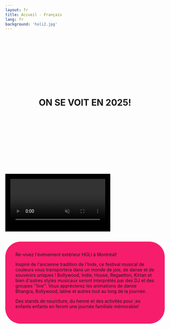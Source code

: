 ```yaml
---
layout: fr
title: Accueil - Français
lang: fr
background: 'holi2.jpg'
---
```


<h1 style="text-align: center; margin: 13rem 0;">ON SE VOIT EN 2025!</h1>

<video autoplay muted loop style="border: 1rem solid black">
    <source src="/assets/promo.mp4" type="video/mp4">
    Your browser does not support the video tag.
</video>

<section style="background:#F61D6C; border-radius: 3rem; padding: 2rem; margin: 2rem auto 20rem; width: fit-content;">
Re-vivez l'événement extérieur HOLI à Montréal!

Inspiré de l'ancienne tradition de l'Inde, ce festival musical de couleurs vous transportera dans un monde de joie, de danse et de souvenirs uniques ! Bollywood, Indie, House, Regaetton, Kirtan et bien d'autres styles musicaux seront interprétés par des DJ et des groupes ''live''. Vous apprécierez les animations de danse Bhangra, Bollywood, latine et autres tout au long de la journée.

Des stands de nourriture, du henné et des activités pour ;es enfants enfants en feront une journée familiale mémorable!
</section>
